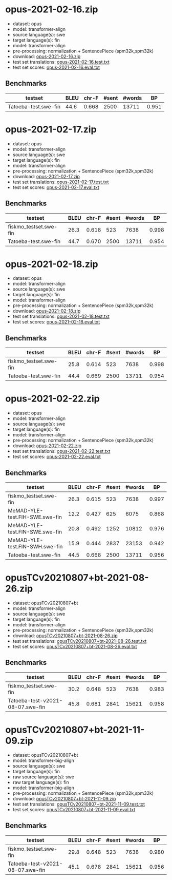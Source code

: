# opus-2021-02-16.zip

* dataset: opus
* model: transformer-align
* source language(s): swe
* target language(s): fin
* model: transformer-align
* pre-processing: normalization + SentencePiece (spm32k,spm32k)
* download: [opus-2021-02-16.zip](https://object.pouta.csc.fi/Tatoeba-MT-models/swe-fin/opus-2021-02-16.zip)
* test set translations: [opus-2021-02-16.test.txt](https://object.pouta.csc.fi/Tatoeba-MT-models/swe-fin/opus-2021-02-16.test.txt)
* test set scores: [opus-2021-02-16.eval.txt](https://object.pouta.csc.fi/Tatoeba-MT-models/swe-fin/opus-2021-02-16.eval.txt)

## Benchmarks

| testset | BLEU  | chr-F | #sent | #words | BP |
|---------|-------|-------|-------|--------|----|
| Tatoeba-test.swe-fin 	| 44.6 	| 0.668 	| 2500 	| 13711 	| 0.951 |



# opus-2021-02-17.zip

* dataset: opus
* model: transformer-align
* source language(s): swe
* target language(s): fin
* model: transformer-align
* pre-processing: normalization + SentencePiece (spm32k,spm32k)
* download: [opus-2021-02-17.zip](https://object.pouta.csc.fi/Tatoeba-MT-models/swe-fin/opus-2021-02-17.zip)
* test set translations: [opus-2021-02-17.test.txt](https://object.pouta.csc.fi/Tatoeba-MT-models/swe-fin/opus-2021-02-17.test.txt)
* test set scores: [opus-2021-02-17.eval.txt](https://object.pouta.csc.fi/Tatoeba-MT-models/swe-fin/opus-2021-02-17.eval.txt)

## Benchmarks

| testset | BLEU  | chr-F | #sent | #words | BP |
|---------|-------|-------|-------|--------|----|
| fiskmo_testset.swe-fin 	| 26.3 	| 0.618 	| 523 	| 7638 	| 0.998 |
| Tatoeba-test.swe-fin 	| 44.7 	| 0.670 	| 2500 	| 13711 	| 0.954 |



# opus-2021-02-18.zip

* dataset: opus
* model: transformer-align
* source language(s): swe
* target language(s): fin
* model: transformer-align
* pre-processing: normalization + SentencePiece (spm32k,spm32k)
* download: [opus-2021-02-18.zip](https://object.pouta.csc.fi/Tatoeba-MT-models/swe-fin/opus-2021-02-18.zip)
* test set translations: [opus-2021-02-18.test.txt](https://object.pouta.csc.fi/Tatoeba-MT-models/swe-fin/opus-2021-02-18.test.txt)
* test set scores: [opus-2021-02-18.eval.txt](https://object.pouta.csc.fi/Tatoeba-MT-models/swe-fin/opus-2021-02-18.eval.txt)

## Benchmarks

| testset | BLEU  | chr-F | #sent | #words | BP |
|---------|-------|-------|-------|--------|----|
| fiskmo_testset.swe-fin 	| 25.8 	| 0.614 	| 523 	| 7638 	| 0.998 |
| Tatoeba-test.swe-fin 	| 44.4 	| 0.669 	| 2500 	| 13711 	| 0.954 |



# opus-2021-02-22.zip

* dataset: opus
* model: transformer-align
* source language(s): swe
* target language(s): fin
* model: transformer-align
* pre-processing: normalization + SentencePiece (spm32k,spm32k)
* download: [opus-2021-02-22.zip](https://object.pouta.csc.fi/Tatoeba-MT-models/swe-fin/opus-2021-02-22.zip)
* test set translations: [opus-2021-02-22.test.txt](https://object.pouta.csc.fi/Tatoeba-MT-models/swe-fin/opus-2021-02-22.test.txt)
* test set scores: [opus-2021-02-22.eval.txt](https://object.pouta.csc.fi/Tatoeba-MT-models/swe-fin/opus-2021-02-22.eval.txt)

## Benchmarks

| testset | BLEU  | chr-F | #sent | #words | BP |
|---------|-------|-------|-------|--------|----|
| fiskmo_testset.swe-fin 	| 26.3 	| 0.615 	| 523 	| 7638 	| 0.997 |
| MeMAD-YLE-test.FIH-SWE.swe-fin 	| 12.2 	| 0.427 	| 625 	| 6075 	| 0.868 |
| MeMAD-YLE-test.FIN-SWE.swe-fin 	| 20.8 	| 0.492 	| 1252 	| 10812 	| 0.976 |
| MeMAD-YLE-test.FIN-SWH.swe-fin 	| 15.9 	| 0.444 	| 2837 	| 23153 	| 0.942 |
| Tatoeba-test.swe-fin 	| 44.5 	| 0.668 	| 2500 	| 13711 	| 0.956 |



# opusTCv20210807+bt-2021-08-26.zip

* dataset: opusTCv20210807+bt
* model: transformer-align
* source language(s): swe
* target language(s): fin
* model: transformer-align
* pre-processing: normalization + SentencePiece (spm32k,spm32k)
* download: [opusTCv20210807+bt-2021-08-26.zip](https://object.pouta.csc.fi/Tatoeba-MT-models/swe-fin/opusTCv20210807+bt-2021-08-26.zip)
* test set translations: [opusTCv20210807+bt-2021-08-26.test.txt](https://object.pouta.csc.fi/Tatoeba-MT-models/swe-fin/opusTCv20210807+bt-2021-08-26.test.txt)
* test set scores: [opusTCv20210807+bt-2021-08-26.eval.txt](https://object.pouta.csc.fi/Tatoeba-MT-models/swe-fin/opusTCv20210807+bt-2021-08-26.eval.txt)

## Benchmarks

| testset | BLEU  | chr-F | #sent | #words | BP |
|---------|-------|-------|-------|--------|----|
| fiskmo_testset.swe-fin 	| 30.2 	| 0.648 	| 523 	| 7638 	| 0.983 |
| Tatoeba-test-v2021-08-07.swe-fin 	| 45.8 	| 0.681 	| 2841 	| 15621 	| 0.958 |


# opusTCv20210807+bt-2021-11-09.zip

* dataset: opusTCv20210807+bt
* model: transformer-big-align
* source language(s): swe
* target language(s): fin
* raw source language(s): swe
* raw target language(s): fin
* model: transformer-big-align
* pre-processing: normalization + SentencePiece (spm32k,spm32k)
* download: [opusTCv20210807+bt-2021-11-09.zip](https://object.pouta.csc.fi/Tatoeba-MT-models/swe-fin/opusTCv20210807+bt-2021-11-09.zip)
* test set translations: [opusTCv20210807+bt-2021-11-09.test.txt](https://object.pouta.csc.fi/Tatoeba-MT-models/swe-fin/opusTCv20210807+bt-2021-11-09.test.txt)
* test set scores: [opusTCv20210807+bt-2021-11-09.eval.txt](https://object.pouta.csc.fi/Tatoeba-MT-models/swe-fin/opusTCv20210807+bt-2021-11-09.eval.txt)

## Benchmarks

| testset | BLEU  | chr-F | #sent | #words | BP |
|---------|-------|-------|-------|--------|----|
| fiskmo_testset.swe-fin 	| 29.8 	| 0.648 	| 523 	| 7638 	| 0.980 |
| Tatoeba-test-v2021-08-07.swe-fin 	| 45.1 	| 0.678 	| 2841 	| 15621 	| 0.956 |

